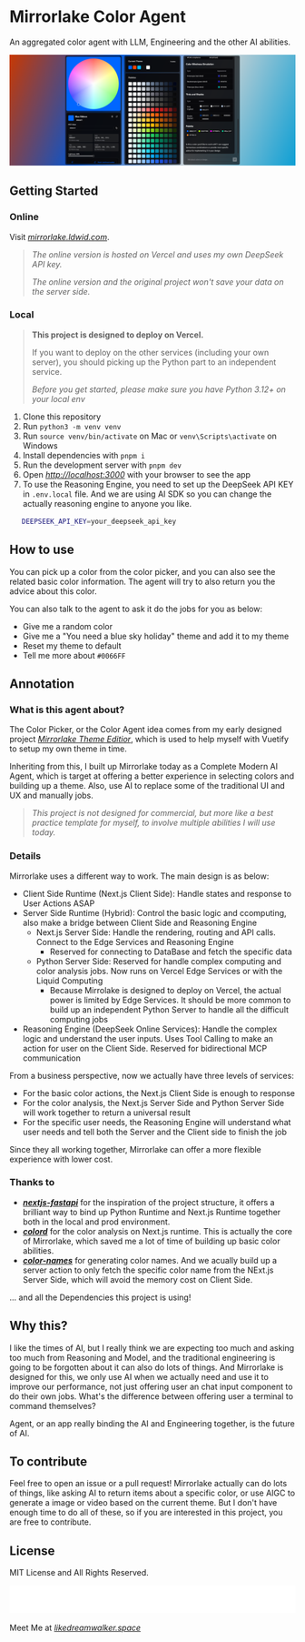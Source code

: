 # Mirrorlake Color Agent

An aggregated color agent with LLM, Engineering and the other AI abilities.

![Screen Shot](public/screenshot.png)

## Getting Started

### Online

Visit _[mirrorlake.ldwid.com](https://mirrorlake.ldwid.com)_.

> _The online version is hosted on Vercel and uses my own DeepSeek API key._
>
> _The online version and the original project won't save your data on the server side._

### Local

> **This project is designed to deploy on Vercel.**
>
> If you want to deploy on the other services (including your own server), you should picking up the Python part to an independent service.
>
> _Before you get started, please make sure you have Python 3.12+ on your local env_

1. Clone this repository
2. Run `python3 -m venv venv`
3. Run `source venv/bin/activate` on Mac or `venv\Scripts\activate` on Windows
4. Install dependencies with `pnpm i`
5. Run the development server with `pnpm dev`
6. Open _[http://localhost:3000](http://localhost:3000)_ with your browser to see the app
7. To use the Reasoning Engine, you need to set up the DeepSeek API KEY in `.env.local` file. And we are using AI SDK so you can change the actually reasoning engine to anyone you like.

```bash
   DEEPSEEK_API_KEY=your_deepseek_api_key
```

## How to use

You can pick up a color from the color picker, and you can also see the related basic color information. The agent will try to also return you the advice about this color.

You can also talk to the agent to ask it do the jobs for you as below:

- Give me a random color
- Give me a "You need a blue sky holiday" theme and add it to my theme
- Reset my theme to default
- Tell me more about `#0066FF`

## Annotation

### What is this agent about?

The Color Picker, or the Color Agent idea comes from my early designed project _[Mirrorlake Theme Editior](https://github.com/LikeDreamwalker/mirrorlake-theme-editor)_, which is used to help myself with Vuetify to setup my own theme in time.

Inheriting from this, I built up Mirrorlake today as a Complete Modern AI Agent, which is target at offering a better experience in selecting colors and building up a theme. Also, use AI to replace some of the traditional UI and UX and manually jobs.

> _This project is not designed for commercial, but more like a best practice template for myself, to involve multiple abilities I will use today._

### Details

Mirrorlake uses a different way to work. The main design is as below:

- Client Side Runtime (Next.js Client Side): Handle states and response to User Actions ASAP
- Server Side Runtime (Hybrid): Control the basic logic and ccomputing, also make a bridge between Client Side and Reasoning Engine
  - Next.js Server Side: Handle the rendering, routing and API calls. Connect to the Edge Services and Reasoning Engine
    - Reserved for connecting to DataBase and fetch the specific data
  - Python Server Side: Reserved for handle complex computing and color analysis jobs. Now runs on Vercel Edge Services or with the Liquid Computing
    - Because Mirrolake is designed to deploy on Vercel, the actual power is limited by Edge Services. It should be more common to build up an independent Python Server to handle all the difficult computing jobs
- Reasoning Engine (DeepSeek Online Services): Handle the complex logic and understand the user inputs. Uses Tool Calling to make an action for user on the Client Side. Reserved for bidirectional MCP communication

From a business perspective, now we actually have three levels of services:

- For the basic color actions, the Next.js Client Side is enough to response
- For the color analysis, the Next.js Server Side and Python Server Side will work together to return a universal result
- For the specific user needs, the Reasoning Engine will understand what user needs and tell both the Server and the Client side to finish the job

Since they all working together, Mirrorlake can offer a more flexible experience with lower cost.

### Thanks to

- **_[nextjs-fastapi](https://github.com/digitros/nextjs-fastapi)_** for the inspiration of the project structure, it offers a brilliant way to bind up Python Runtime and Next.js Runtime together both in the local and prod environment.
- **_[colord](https://github.com/omgovich/colord)_** for the color analysis on Next.js runtime. This is actually the core of Mirrorlake, which saved me a lot of time of building up basic color abilities.
- **_[color-names](https://github.com/meodai/color-names)_** for generating color names. And we acually build up a server action to only fetch the specific color name from the NExt.js Server Side, which will avoid the memory cost on Client Side.

... and all the Dependencies this project is using!

## Why this?

I like the times of AI, but I really think we are expecting too much and asking too much from Reasoning and Model, and the traditional engineering is going to be forgotten about it can also do lots of things. And Mirrorlake is designed for this, we only use AI when we actually need and use it to improve our performance, not just offering user an chat input component to do their own jobs. What's the difference between offering user a terminal to command themselves?

Agent, or an app really binding the AI and Engineering together, is the future of AI.

## To contribute

Feel free to open an issue or a pull request! Mirrorlake actually can do lots of things, like asking AI to return items about a specific color, or use AIGC to generate a image or video based on the current theme. But I don't have enough time to do all of these, so if you are interested in this project, you are free to contribute.

## License

MIT License and All Rights Reserved.

![LikeDreamwalker](public/ldw.svg)

Meet Me at _[likedreamwalker.space](https://likedreamwalker.space)_

